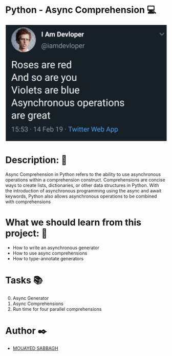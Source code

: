 # Python - Async Comprehension 💻

<img src="image/ee85b9f67c384e29525b.png" alt="python-img-project ">

# Description: 💬
Async Comprehension in Python refers to the ability to use asynchronous operations within a comprehension construct. Comprehensions are concise ways to create lists, dictionaries, or other data structures in Python. With the introduction of asynchronous programming using the async and await keywords, Python also allows asynchronous operations to be combined with comprehensions
# What we should learn from this project: 📑
- How to write an asynchronous generator
- How to use async comprehensions
- How to type-annotate generators
# Tasks 📚
0. Async Generator
1. Async Comprehensions
2. Run time for four parallel comprehensions
# Author ✒️
- [MOUAYED SABBAGH](https://github.com/MOUAYEDSB)